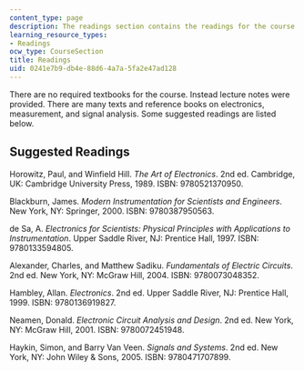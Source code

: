 ```yaml
---
content_type: page
description: The readings section contains the readings for the course.
learning_resource_types:
- Readings
ocw_type: CourseSection
title: Readings
uid: 0241e7b9-db4e-88d6-4a7a-5fa2e47ad128
---
```


There are no required textbooks for the course. Instead lecture notes were provided. There are many texts and reference books on electronics, measurement, and signal analysis. Some suggested readings are listed below.

Suggested Readings
------------------

Horowitz, Paul, and Winfield Hill. _The Art of Electronics_. 2nd ed. Cambridge, UK: Cambridge University Press, 1989. ISBN: 9780521370950.

Blackburn, James. _Modern Instrumentation for Scientists and Engineers_. New York, NY: Springer, 2000. ISBN: 9780387950563.

de Sa, A. _Electronics for Scientists: Physical Principles with Applications to Instrumentation_. Upper Saddle River, NJ: Prentice Hall, 1997. ISBN: 9780133594805.

Alexander, Charles, and Matthew Sadiku. _Fundamentals of Electric Circuits_. 2nd ed. New York, NY: McGraw Hill, 2004. ISBN: 9780073048352.

Hambley, Allan. _Electronics_. 2nd ed. Upper Saddle River, NJ: Prentice Hall, 1999. ISBN: 9780136919827.

Neamen, Donald. _Electronic Circuit Analysis and Design_. 2nd ed. New York, NY: McGraw Hill, 2001. ISBN: 9780072451948.

Haykin, Simon, and Barry Van Veen. _Signals and Systems_. 2nd ed. New York, NY: John Wiley & Sons, 2005. ISBN: 9780471707899.